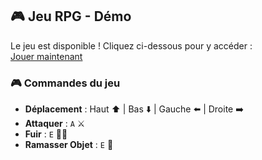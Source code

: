 ## 🎮 Jeu RPG - Démo  
Le jeu est disponible ! Cliquez ci-dessous pour y accéder :  
[Jouer maintenant](https://kevgenga.github.io/test-jeu-rpg/)  

### 🎮 Commandes du jeu  
- **Déplacement** : Haut ⬆️ | Bas ⬇️ | Gauche ⬅️ | Droite ➡️  
- **Attaquer** : `A` ⚔️  
- **Fuir** : `E` 🏃‍♂️
- **Ramasser Objet** : `E` 🎒

